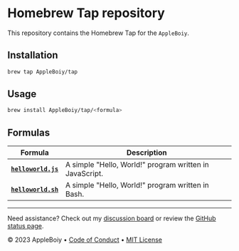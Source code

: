 # Homebrew Tap repository

This repository contains the Homebrew Tap for the `AppleBoiy`.

## Installation

```bash
brew tap AppleBoiy/tap
```

## Usage

```bash
brew install AppleBoiy/tap/<formula>
```

## Formulas

| Formula                                                               | Description                                             |
|-----------------------------------------------------------------------|---------------------------------------------------------|
| [**`helloworld.js`**](https://github.com/AppleBoiy/helloworld.js.git) | A simple "Hello, World!" program written in JavaScript. |
| [**`helloworld.sh`**](https://github.com/AppleBoiy/helloworld.sh.git) | A simple "Hello, World!" program written in Bash. |
---

Need assistance? Check out my [discussion board](https://github.com/AppleBoiy/cs-wiki101/discussions) or review the [GitHub status page](https://www.githubstatus.com).

&copy; 2023 AppleBoiy &bull; [Code of Conduct](https://www.contributor-covenant.org/version/2/1/code_of_conduct/code_of_conduct.md) &bull; [MIT License](LICENSE)